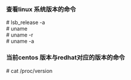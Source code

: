 ### 查看linux 系统版本的命令

\# lsb_release -a     
\# uname    
\# uname -r    
\# uname -a   

### 当前centos 版本与redhat对应的版本的命令

\# cat /proc/version   

